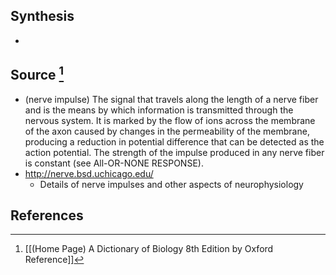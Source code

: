 ## Synthesis
- 
## Source [^1]
- (nerve impulse) The signal that travels along the length of a nerve fiber and is the means by which information is transmitted through the nervous system. It is marked by the flow of ions across the membrane of the axon caused by changes in the permeability of the membrane, producing a reduction in potential difference that can be detected as the action potential. The strength of the impulse produced in any nerve fiber is constant (see All-OR-NONE RESPONSE).
- http://nerve.bsd.uchicago.edu/
	- Details of nerve impulses and other aspects of neurophysiology
## References

[^1]: [[(Home Page) A Dictionary of Biology 8th Edition by Oxford Reference]]